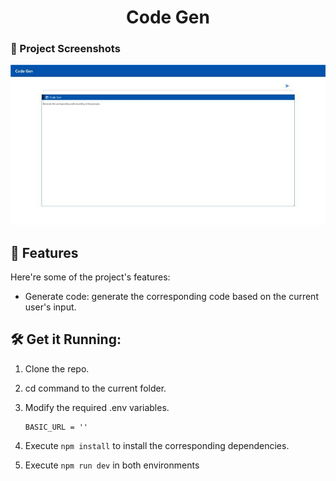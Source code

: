 <h1 align="center" id="title">Code Gen</h1>

### 📸 Project Screenshots

![project-screenshot](../../../assets/img/codeGen_ui_init.jpg)

<h2>🧐 Features</h2>

Here're some of the project's features:

- Generate code: generate the corresponding code based on the current user's input.

<h2>🛠️ Get it Running:</h2>

1. Clone the repo.

2. cd command to the current folder.

3. Modify the required .env variables.
   ```
   BASIC_URL = ''
   ```
4. Execute `npm install` to install the corresponding dependencies.

5. Execute `npm run dev` in both environments
